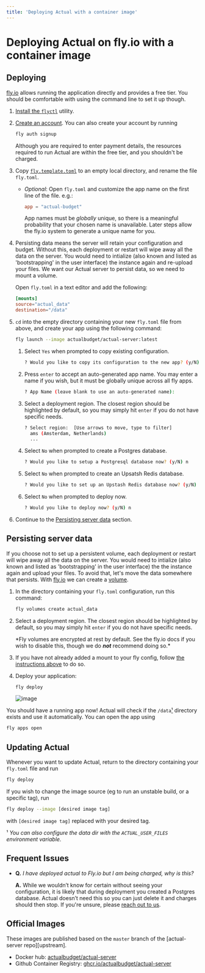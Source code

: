```yaml
---
title: 'Deploying Actual with a container image'
---
```


# Deploying Actual on fly.io with a container image

## Deploying

[fly.io](https://fly.io) allows running the application directly and provides a free tier. You
should be comfortable with using the command line to set it up though.

1. [Install the `flyctl`](https://fly.io/docs/flyctl/installing/) utility.
1. [Create an account](https://fly.io/app/sign-in). You can also create your account by running

   ```sh
   fly auth signup
   ```

   Although you are required to enter payment details, the resources required to run Actual are
   within the free tier, and you shouldn't be charged.

1. Copy
   [`fly.template.toml`](https://github.com/actualbudget/actual-server/raw/master/fly.template.toml)
   to an empty local directory, and rename the file `fly.toml`.

   - _Optional_: Open `fly.toml` and customize the app name on the first line of the file. e.g.:
     ```toml
     app = "actual-budget"
     ```
     App names must be _globally_ unique, so there is a meaningful probability that your chosen name
     is unavailable. Later steps allow the fly.io system to generate a unique name for you.

1. <a name="mount_config" />Persisting data means the server will retain your configuration and
   budget. Without this, each deployment or restart will wipe away all the data on the server. You
   would need to intialize (also known and listed as 'bootstrapping' in the user interface) the
   instance again and re-upload your files. We want our Actual server to persist data, so we need to
   mount a volume.

   Open `fly.toml` in a text editor and add the following:

   ```toml
   [mounts]
   source="actual_data"
   destination="/data"
   ```

1. `cd` into the empty directory containing your new `fly.toml` file from above, and create your app using the following command:
   ```sh
   fly launch --image actualbudget/actual-server:latest
   ```
   1. Select `Yes` when prompted to copy existing configuration.
      ```sh
      ? Would you like to copy its configuration to the new app? (y/N) y
      ```
   1. Press `enter` to accept an auto-generated app name. You may enter a name if you wish, but it
      must be globally unique across all fly apps.
      ```sh
      ? App Name (leave blank to use an auto-generated name):
      ```
   1. Select a deployment region. The closest region should be highlighted by default, so you may
      simply hit `enter` if you do not have specific needs.
      ```sh
      ? Select region:  [Use arrows to move, type to filter]
        ams (Amsterdam, Netherlands)
        ...
      ```
   1. Select `No` when prompted to create a Postgres database.
      ```sh
      ? Would you like to setup a Postgresql database now? (y/N) n
      ```
   1. Select `No` when prompted to create an Upsatsh Redis database.
      ```sh
      ? Would you like to set up an Upstash Redis database now? (y/N) n
      ```
   1. Select `No` when prompted to deploy now.
      ```sh
      ? Would you like to deploy now? (y/N) n
      ```
1. Continue to the [Persisting server data](#persisting-server-data) section.

## Persisting server data

If you choose not to set up a persistent volume, each deployment or restart will wipe away all the
data on the server. You would need to intialize (also known and listed as 'bootstrapping' in the
user interface) the the instance again and upload your files. To avoid that, let's move the data
somewhere that persists. With [fly.io](https://fly.io) we can create a [volume](https://fly.io/docs/reference/volumes/).

1. In the directory containing your `fly.toml` configuration, run this command:
   ```sh
   fly volumes create actual_data
   ```
1. Select a deployment region. The closest region should be highlighted by default, so you may
   simply hit `enter` if you do not have specific needs.

   \*Fly volumes are encrypted at rest by default. See the fly.io docs if you wish to disable this,
   though we do **_not_** recommend doing so.\*

1. If you have not already added a mount to your fly config, follow [the instructions above](#mount_config)
   to do so.
1. Deploy your application:
   ```sh
   fly deploy
   ```
   ![image](https://user-images.githubusercontent.com/2792750/181817536-599fd99b-d8f1-4a80-b268-1c3da2b05a40.png)

You should have a running app now! Actual will check if the `/data`[¹](#note_1) directory exists and use it
automatically. You can open the app using

```sh
fly apps open
```

## Updating Actual

Whenever you want to update Actual, return to the directory containing your `fly.toml` file and run

```sh
fly deploy
```

If you wish to change the image source (eg to run an unstable build, or a specific tag), run

```sh
fly deploy --image [desired image tag]
```

with `[desired image tag]` replaced with your desired tag.

<a name="note_1" />¹ _You can also configure the data dir with the `ACTUAL_USER_FILES` environment
variable._

## Frequent Issues

- **Q.** _I have deployed actual to Fly.io but I am being charged, why is this?_

  **A.** While we wouldn’t know for certain without seeing your configuration, it is likely that during
  deployment you created a Postgres database. Actual doesn’t need this so you can just delete it and
  charges should then stop. If you're unsure, please [reach out to us](/Contact).

## Official Images

These images are published based on the `master` branch of the [actual-server repo][upstream].

- Docker hub: [actualbudget/actual-server](https://hub.docker.com/r/actualbudget/actual-server)
- Github Container Registry: [ghcr.io/actualbudget/actual-server](https://ghcr.io/actualbudget/actual-server)
